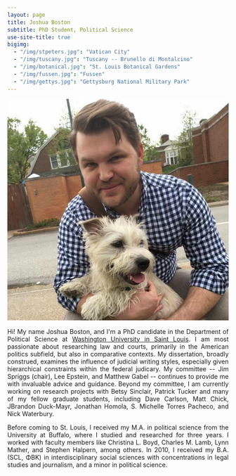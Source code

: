 ```yaml
---
layout: page
title: Joshua Boston
subtitle: PhD Student, Political Science
use-site-title: true
bigimg:
  - "/img/stpeters.jpg": "Vatican City"
  - "/img/tuscany.jpg": "Tuscany -- Brunello di Montalcino"
  - "/img/botanical.jpg": "St. Louis Botanical Gardens"
  - "/img/fussen.jpg": "Fussen"
  - "/img/gettys.jpg": "Gettysburg National Military Park"
---
```



<img src="/img/profile.jpg" class="wrap align-right" alt="Joshua Boston Profile Picture">

<p align="justify">Hi! My name Joshua Boston, and I'm a PhD candidate in the Department of Political Science at <a href="http://polisci.wustl.edu/" target="_blank">Washington University in Saint Louis</a>. I am most passionate about researching law and courts, primarily in the American politics subfield, but also in comparative contexts. My dissertation, broadly construed, examines the influence of judicial writing styles, especially given hierarchical constraints within the federal judicary. My committee -- Jim Spriggs (chair), Lee Epstein, and Matthew Gabel -- continues to provide me with invaluable advice and guidance. Beyond my committee, I am currently working on research projects with Betsy Sinclair, Patrick Tucker and many of my fellow graduate students, including Dave Carlson, Matt Chick, JBrandon Duck-Mayr, Jonathan Homola, S. Michelle Torres Pacheco, and Nick Waterbury.</p>

<p align="justify">Before coming to St. Louis, I received my M.A. in political science from the University at Buffalo, where I studied and researched for three years. I worked with faculty members like Christina L. Boyd, Charles M. Lamb, Lynn Mather, and Stephen Halpern, among others. In 2010, I received my B.A. (SCL, ΦΒΚ) in interdisciplinary social sciences with concentrations in legal studies and journalism, and a minor in political science.</p>

